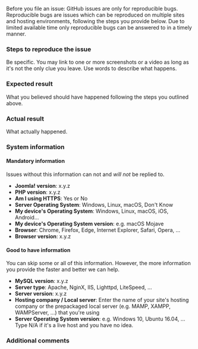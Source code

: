 Before you file an issue: GitHub issues are only for reproducible bugs. Reproducible bugs are issues which can be reproduced on multiple sites and hosting environments, following the steps you provide below. Due to limited available time only reproducible bugs can be answered to in a timely manner. 

### Steps to reproduce the issue

Be specific. You may link to one or more screenshots or a video as long as it's not the only clue you leave. Use words to describe what happens.

### Expected result

What you believed should have happened following the steps you outlined above.

### Actual result

What actually happened.

### System information

#### Mandatory information

Issues without this information can not and _will not_ be replied to.

* **Joomla! version**: x.y.z
* **PHP version**: x.y.z
* **Am I using HTTPS**: Yes or No
* **Server Operating System**: Windows, Linux, macOS, Don't Know
* **My device's Operating System**: Windows, Linux, macOS, iOS, Android...
* **My device's Operating System version**: e.g. macOS Mojave
* **Browser**: Chrome, Firefox, Edge, Internet Explorer, Safari, Opera, ...
* **Browser version**: x.y.z

#### Good to have information

You can skip some or all of this information. However, the more information you provide the faster and better we can help.

* **MySQL version**: x.y.z
* **Server type**: Apache, NginX, IIS, Lighttpd, LiteSpeed, ...
* **Server version**: x.y.z
* **Hosting company / Local server**: Enter the name of your site's hosting company or the prepackaged local server (e.g. MAMP, XAMPP, WAMPServer, ...) that you're using
* **Server Operating System version**: e.g. Windows 10, Ubuntu 16.04, ... Type N/A if it's a live host and you have no idea. 

### Additional comments
